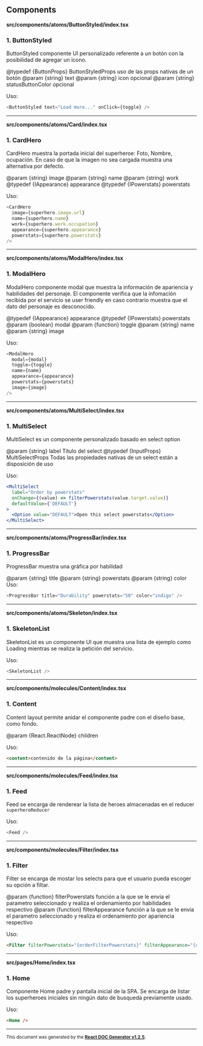 ## Components

**src/components/atoms/ButtonStyled/index.tsx**

### 1. ButtonStyled

ButtonStyled componente UI personalizado referente a un botón con la posibilidad de agregar un icono.

@typedef {ButtonProps} ButtonStyledProps uso de las props nativas de un botón
@param {string} text
@param {string} icon opcional
@param {string} statusButtonColor opcional

Uso:

```js
<ButtonStyled text="Load more..." onClick={toggle} />
```

---

**src/components/atoms/Card/index.tsx**

### 1. CardHero

CardHero muestra la portada inicial del superheroe: Foto, Nombre, ocupación.
En caso de que la imagen no sea cargada muestra una alternativa por defecto.

@param {string} image
@param {string} name
@param {string} work
@typedef {IAppearance} appearance
@typedef {IPowerstats} powerstats

Uso:

```js
<CardHero
  image={superhero.image.url}
  name={superhero.name}
  work={superhero.work.occupation}
  appearance={superhero.appearance}
  powerstats={superhero.powerstats}
/>
```

---

**src/components/atoms/ModalHero/index.tsx**

### 1. ModalHero

ModalHero componente modal que muestra la información de apariencia y habilidades del personaje.
El componente verifica que la infomación recibida por el servicio se user friendly en caso contrario muestra que el dato del personaje es desconocido.

@typedef {IAppearance} appearance
@typedef {IPowerstats} powerstats
@param {boolean} modal
@param {function} toggle
@param {string} name
@param {string} image

Uso:

```js
<ModalHero
  modal={modal}
  toggle={toggle}
  name={name}
  appearance={appearance}
  powerstats={powerstats}
  image={image}
/>
```

---

**src/components/atoms/MultiSelect/index.tsx**

### 1. MultiSelect

MultiSelect es un componente personalizado basado en select option

@param {string} label Título del select
@typedef {InputProps} MultiSelectProps Todas las propiedades nativas de un select están a disposición de uso

Uso:

```jsx
<MultiSelect
  label="Order by powerstats"
  onChange={(value) => filterPowerstats(value.target.value)}
  defaultValue={'DEFAULT'}
>
  <Option value="DEFAULT">Open this select powerstats</Option>
</MultiSelect>
```

---

**src/components/atoms/ProgressBar/index.tsx**

### 1. ProgressBar

ProgressBar muestra una gráfica por habilidad

@param {string} title
@param {string} powerstats
@param {string} color
Uso:

```js
<ProgressBar title="Durability" powerstats="50" color="indigo" />
```

---

**src/components/atoms/Skeleton/index.tsx**

### 1. SkeletonList

SkeletonList es un componente UI que muestra una lista de ejemplo como Loading mientras se realiza la petición del servicio.

Uso:

```js
<SkeletonList />
```

---

**src/components/molecules/Content/index.tsx**

### 1. Content

Content layout permite anidar el componente padre con el diseño base, como fondo.

@param {React.ReactNode} children

Uso:

```html
<content>contenido de la página</content>
```

---

**src/components/molecules/Feed/index.tsx**

### 1. Feed

Feed se encarga de renderear la lista de heroes almacenadas en el reducer `superheroReducer`

Uso:

```js
<Feed />
```

---

**src/components/molecules/Filter/index.tsx**

### 1. Filter

Filter se encarga de mostar los selects para que el usuario pueda escoger su opción a filtar.

@param {function} filterPowerstats función a la que se le envia el parametro seleccionado y realiza el ordenamiento por habilidades respectivo
@param {function} filterAppearance función a la que se le envia el parametro seleccionado y realiza el ordenamiento por apariencia respectivo

Uso:

```html
<Filter filterPowerstats="{orderFilterPowerstats}" filterAppearance="{orderFilterByAppearance}" />
```

---

**src/pages/Home/index.tsx**

### 1. Home

Componente Home padre y pantalla inicial de la SPA.
Se encarga de listar los superheroes iniciales sin ningún dato de busqueda previamente usado.

Uso:

```html
<Home />
```

---

<sub>This document was generated by the <a href="https://github.com/marborkowski/react-doc-generator" target="_blank">**React DOC Generator v1.2.5**</a>.</sub>
